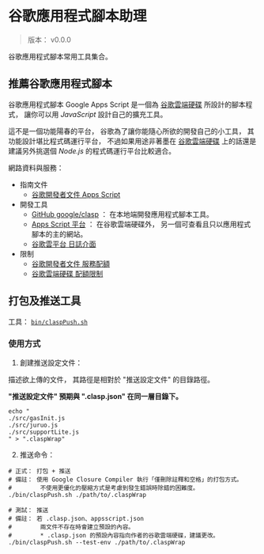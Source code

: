 谷歌應用程式腳本助理
=======


> 版本： v0.0.0

谷歌應用程式腳本常用工具集合。



## 推薦谷歌應用程式腳本


谷歌應用程式腳本 Google Apps Script
是一個為 [谷歌雲端硬碟][google_drive] 所設計的腳本程式，
讓你可以用 *JavaScript* 設計自己的擴充工具。

這不是一個功能陽春的平台，
谷歌為了讓你能隨心所欲的開發自己的小工具，
其功能設計堪比程式碼運行平台，
不過如果用途非著墨在 [谷歌雲端硬碟][google_drive]
上的話還是建議另外挑選個 *Node.js* 的程式碼運行平台比較適合。


網路資料與服務：

  * 指南文件
    * [谷歌開發者文件 Apps Script](https://developers.google.com/apps-script/)
  * 開發工具
    * [GitHub google/clasp](https://github.com/google/clasp)
      ： 在本地端開發應用程式腳本工具。
    * [Apps Script 平台](https://script.google.com)
      ： 在谷歌雲端硬碟外， 另一個可查看且只以應用程式腳本的主的網站。
    * [谷歌雲平台 日誌介面](https://console.cloud.google.com)
  * 限制
    * [谷歌開發者文件 服務配額](https://developers.google.com/apps-script/guides/services/quotas)
    * [谷歌雲端硬碟 配額限制](https://script.google.com/dashboard)



## 打包及推送工具


工具： [`bin/claspPush.sh`](./bin/claspPush.sh)


### 使用方式


1. 創建推送設定文件：

描述欲上傳的文件，
其路徑是相對於 "推送設定文件" 的目錄路徑。

**"推送設定文件" 預期與 ".clasp.json" 在同一層目錄下。**

```
echo "
./src/gasInit.js
./src/juruo.js
./src/supportLite.js
" > ".claspWrap"
```

2. 推送命令：


```
# 正式： 打包 + 推送
# 備註： 使用 Google Closure Compiler 執行「僅刪除註釋和空格」的打包方式。
#        不使用更優化的壓縮方式是考慮到發生錯誤時除錯的困難度。
./bin/claspPush.sh ./path/to/.claspWrap

# 測試： 推送
# 備註： 若 .clasp.json、appsscript.json
#        兩文件不存在時會建立預設的內容。
#        * .clasp.json 的預設內容指向作者的谷歌雲端硬碟，建議更改。
./bin/claspPush.sh --test-env ./path/to/.claspWrap
```




[google_drive]: https://drive.google.com/


